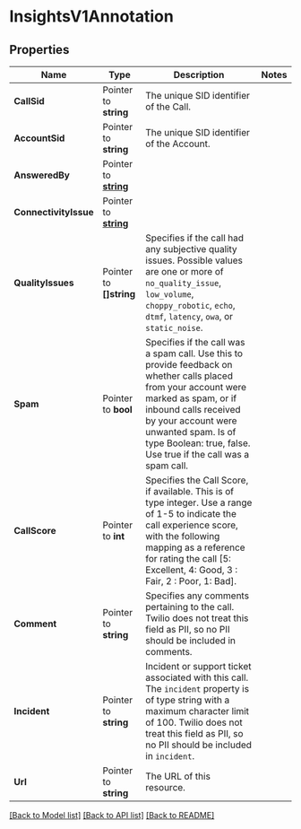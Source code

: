 # InsightsV1Annotation

## Properties

Name | Type | Description | Notes
------------ | ------------- | ------------- | -------------
**CallSid** | Pointer to **string** | The unique SID identifier of the Call. |
**AccountSid** | Pointer to **string** | The unique SID identifier of the Account. |
**AnsweredBy** | Pointer to [**string**](AnnotationEnumAnsweredBy.md) |  |
**ConnectivityIssue** | Pointer to [**string**](AnnotationEnumConnectivityIssue.md) |  |
**QualityIssues** | Pointer to **[]string** | Specifies if the call had any subjective quality issues. Possible values are one or more of `no_quality_issue`, `low_volume`, `choppy_robotic`, `echo`, `dtmf`, `latency`, `owa`, or `static_noise`. |
**Spam** | Pointer to **bool** | Specifies if the call was a spam call. Use this to provide feedback on whether calls placed from your account were marked as spam, or if inbound calls received by your account were unwanted spam. Is of type Boolean: true, false. Use true if the call was a spam call. |
**CallScore** | Pointer to **int** | Specifies the Call Score, if available. This is of type integer. Use a range of 1-5 to indicate the call experience score, with the following mapping as a reference for rating the call [5: Excellent, 4: Good, 3 : Fair, 2 : Poor, 1: Bad]. |
**Comment** | Pointer to **string** | Specifies any comments pertaining to the call. Twilio does not treat this field as PII, so no PII should be included in comments. |
**Incident** | Pointer to **string** | Incident or support ticket associated with this call. The `incident` property is of type string with a maximum character limit of 100. Twilio does not treat this field as PII, so no PII should be included in `incident`. |
**Url** | Pointer to **string** | The URL of this resource. |

[[Back to Model list]](../README.md#documentation-for-models) [[Back to API list]](../README.md#documentation-for-api-endpoints) [[Back to README]](../README.md)


